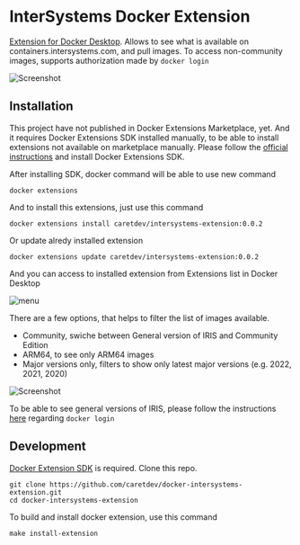 InterSystems Docker Extension
===

[Extension for Docker Desktop](https://docs.docker.com/desktop/extensions/). Allows to see what is available on containers.intersystems.com, and pull images. To access non-community images, supports authorization made by `docker login`

![Screenshot](https://raw.githubusercontent.com/caretdev/docker-intersystems-extension/main/img/screenshot1.png)

Installation
---

This project have not published in Docker Extensions Marketplace, yet. 
And it requires Docker Extensions SDK installed manually, to be able to install extensions not available on marketplace manually. Please follow the [official instructions](https://docs.docker.com/desktop/extensions-sdk) and install Docker Extensions SDK.

After installing SDK, docker command will be able to use new command

```shell
docker extensions
```

And to install this extensions, just use this command

```shell
docker extensions install caretdev/intersystems-extension:0.0.2
```

Or update alredy installed extension

```shell
docker extensions update caretdev/intersystems-extension:0.0.2
```

And you can access to installed extension from Extensions list in Docker Desktop

![menu](https://raw.githubusercontent.com/caretdev/docker-intersystems-extension/main/img/full-screenshot.png)

There are a few options, that helps to filter the list of images available.

- Community, swiche between General version of IRIS and Community Edition
- ARM64, to see only ARM64 images
- Major versions only, filters to show only latest major versions (e.g. 2022, 2021, 2020)

![Screenshot](https://raw.githubusercontent.com/caretdev/docker-intersystems-extension/main/img/screenshot2.png)

To be able to see general versions of IRIS, please follow the instructions [here](https://community.intersystems.com/post/introducing-intersystems-container-registry) regarding `docker login`

Development
---

[Docker Extension SDK](https://docs.docker.com/desktop/extensions-sdk) is required. Clone this repo.

```shell
git clone https://github.com/caretdev/docker-intersystems-extension.git
cd docker-intersystems-extension
```

To build and install docker extension, use this command

```shell
make install-extension
```
